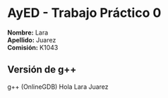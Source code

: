 # AyED - Trabajo Práctico 0

**Nombre:** Lara  
**Apellido:** Juarez  
**Comisión:** K1043
## Versión de g++

g++ (OnlineGDB)
Hola Lara Juarez
